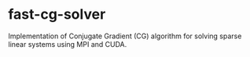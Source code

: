 # fast-cg-solver
Implementation of Conjugate Gradient (CG) algorithm for solving sparse linear systems using MPI and CUDA.
